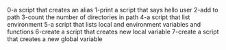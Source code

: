 0-a script that creates an alias
1-print a script that says hello user
2-add to path
3-count the number of directories in path
4-a script that list environment
5-a script that lists local and environment variables and functions
6-create a script that creates new local variable
7-create a script that creates a new global variable

